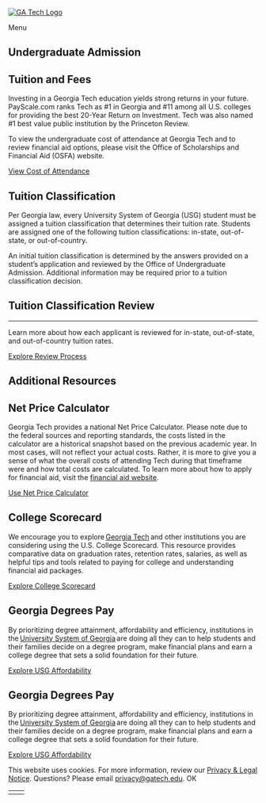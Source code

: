 [![GA Tech Logo](https://admission.gatech.edu/images/gt-logo-oneline-white.svg)](https://admission.gatech.edu/)

Menu

## Undergraduate Admission

## Tuition and Fees

Investing in a Georgia Tech education yields strong returns in your future. PayScale.com ranks Tech as #1 in Georgia and #11 among all U.S. colleges for providing the best 20-Year Return on Investment. Tech was also named #1 best value public institution by the Princeton Review.

To view the undergraduate cost of attendance at Georgia Tech and to review financial aid options, please visit the Office of Scholarships and Financial Aid (OSFA) website.

[View Cost of Attendance](https://finaid.gatech.edu/costs/undergraduate-costs)

## Tuition Classification

Per Georgia law, every University System of Georgia (USG) student must be assigned a tuition classification that determines their tuition rate. Students are assigned one of the following tuition classifications: in-state, out-of-state, or out-of-country.

An initial tuition classification is determined by the answers provided on a student’s application and reviewed by the Office of Undergraduate Admission. Additional information may be required prior to a tuition classification decision.

## Tuition Classification Review

* * *

Learn more about how each applicant is reviewed for in-state, out-of-state, and out-of-country tuition rates.

[Explore Review Process](https://admission.gatech.edu/tuition-classification/)

## Additional Resources

## Net Price Calculator

Georgia Tech provides a national Net Price Calculator. Please note due to the federal sources and reporting standards, the costs listed in the calculator are a historical snapshot based on the previous academic year. In most cases, will not reflect your actual costs. Rather, it is more to give you a sense of what the overall costs of attending Tech during that timeframe were and how total costs are calculated. To learn more about how to apply for financial aid, visit the [financial aid website](https://finaid.gatech.edu/).

[Use Net Price Calculator](https://finaid.gatech.edu/costs/net-price-calculator)

## College Scorecard

We encourage you to explore [Georgia Tech](https://collegescorecard.ed.gov/school/?139755-Georgia-Institute-of-Technology-Main-Campus) and other institutions you are considering using the U.S. College Scorecard. This resource provides comparative data on graduation rates, retention rates, salaries, as well as helpful tips and tools related to paying for college and understanding financial aid packages.

[Explore College Scorecard](https://collegescorecard.ed.gov/)

## Georgia Degrees Pay

By prioritizing degree attainment, affordability and efficiency, institutions in the [University System of Georgia](https://www.usg.edu/georgia-degrees-pay) are doing all they can to help students and their families decide on a degree program, make financial plans and earn a college degree that sets a solid foundation for their future.

[Explore USG Affordability](https://www.usg.edu/georgia-degrees-pay)

## Georgia Degrees Pay

By prioritizing degree attainment, affordability and efficiency, institutions in the [University System of Georgia](https://www.usg.edu/georgia-degrees-pay) are doing all they can to help students and their families decide on a degree program, make financial plans and earn a college degree that sets a solid foundation for their future.

[Explore USG Affordability](https://www.usg.edu/georgia-degrees-pay)

This website uses cookies. For more information, review our [Privacy & Legal Notice](https://www.gatech.edu/privacy). Questions? Please email [privacy@gatech.edu](mailto:privacy@gatech.edu).
OK

|     |     |
| --- | --- |
|  |  |